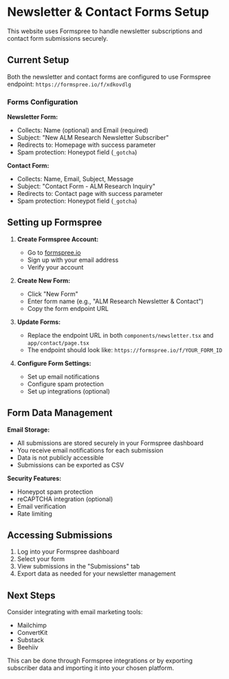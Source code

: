 # Newsletter & Contact Forms Setup

This website uses Formspree to handle newsletter subscriptions and contact form submissions securely.

## Current Setup

Both the newsletter and contact forms are configured to use Formspree endpoint: `https://formspree.io/f/xdkovdlg`

### Forms Configuration

**Newsletter Form:**

- Collects: Name (optional) and Email (required)
- Subject: "New ALM Research Newsletter Subscriber"
- Redirects to: Homepage with success parameter
- Spam protection: Honeypot field (`_gotcha`)

**Contact Form:**

- Collects: Name, Email, Subject, Message
- Subject: "Contact Form - ALM Research Inquiry"
- Redirects to: Contact page with success parameter
- Spam protection: Honeypot field (`_gotcha`)

## Setting up Formspree

1. **Create Formspree Account:**
   - Go to [formspree.io](https://formspree.io)
   - Sign up with your email address
   - Verify your account

2. **Create New Form:**
   - Click "New Form"
   - Enter form name (e.g., "ALM Research Newsletter & Contact")
   - Copy the form endpoint URL

3. **Update Forms:**
   - Replace the endpoint URL in both `components/newsletter.tsx` and `app/contact/page.tsx`
   - The endpoint should look like: `https://formspree.io/f/YOUR_FORM_ID`

4. **Configure Form Settings:**
   - Set up email notifications
   - Configure spam protection
   - Set up integrations (optional)

## Form Data Management

**Email Storage:**

- All submissions are stored securely in your Formspree dashboard
- You receive email notifications for each submission
- Data is not publicly accessible
- Submissions can be exported as CSV

**Security Features:**

- Honeypot spam protection
- reCAPTCHA integration (optional)
- Email verification
- Rate limiting

## Accessing Submissions

1. Log into your Formspree dashboard
2. Select your form
3. View submissions in the "Submissions" tab
4. Export data as needed for your newsletter management

## Next Steps

Consider integrating with email marketing tools:

- Mailchimp
- ConvertKit
- Substack
- Beehiiv

This can be done through Formspree integrations or by exporting subscriber data and importing it into your chosen platform.
